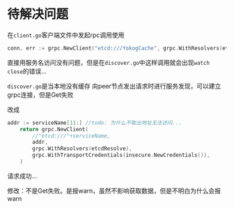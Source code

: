 # 待解决问题

在`client.go`客户端文件中发起rpc调用使用
```go
conn, err := grpc.NewClient("etcd:///YokogCache", grpc.WithResolvers(etcdResolver), grpc.WithTransportCredentials(insecure.NewCredentials()))
```
直接用服务名访问没有问题，但是在`discover.go`中这样调用就会出现`watch close`的错误...

`discover.go`是当本地没有缓存 向peer节点发出请求时进行服务发现，可以建立grpc连接，但是Get失败

改成
```go
addr := serviceName[11:] //todo: 为什么不取出地址无法访问...
	return grpc.NewClient(
		//"etcd:///"+serviceName,
		addr,
		grpc.WithResolvers(etcdResolve),
		grpc.WithTransportCredentials(insecure.NewCredentials()),
	)
```
请求成功...

修改：不是Get失败。是报warn，虽然不影响获取数据，但是不明白为什么会报warn